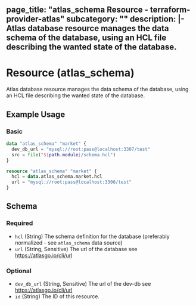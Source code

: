 page_title: "atlas_schema Resource - terraform-provider-atlas"
subcategory: ""
description: |-
  Atlas database resource manages the data schema of the database, using an HCL file describing the wanted state of the database.
---
<!-- source: https://github.dev/hashicorp/terraform-plugin-docs/blob/main/internal/provider/template.go -->
<!-- Bug: Type and Name are switched -->
# Resource (atlas_schema)

Atlas database resource manages the data schema of the database, using an HCL file describing the wanted state of the database.

## Example Usage

### Basic

```terraform
data "atlas_schema" "market" {
  dev_db_url = "mysql://root:pass@localhost:3307/test"
  src = file("${path.module}/schema.hcl")
}

resource "atlas_schema" "market" {
  hcl = data.atlas_schema.market.hcl
  url = "mysql://root:pass@localhost:3306/test"  
}
```

<!-- schema generated by tfplugindocs -->
## Schema

### Required

- `hcl` (String) The schema definition for the database (preferably normalized - see `atlas_schema` data source)
- `url` (String, Sensitive) The url of the database see https://atlasgo.io/cli/url

### Optional

- `dev_db_url` (String, Sensitive) The url of the dev-db see https://atlasgo.io/cli/url
- `id` (String) The ID of this resource.

